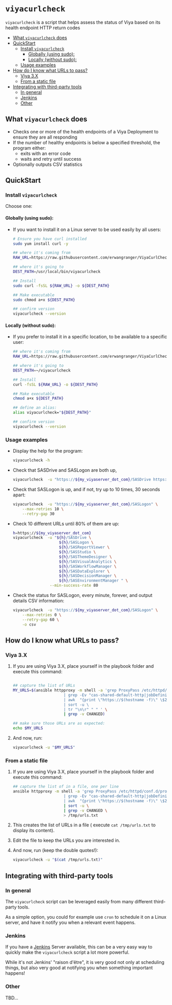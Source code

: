 # `viyacurlcheck`

`viyacurlcheck` is a script that helps assess the status of Viya based on its health endpoint HTTP return codes

* [What `viyacurlcheck` does](#what-viyacurlcheck-does)
* [QuickStart](#quickstart)
  * [Install `viyacurlcheck`](#install-viyacurlcheck)
    * [Globally (using sudo):](#globally-using-sudo)
    * [Locally (without sudo):](#locally-without-sudo)
  * [Usage examples](#usage-examples)
* [How do I know what URLs to pass?](#how-do-i-know-what-urls-to-pass)
  * [Viya 3.X](#viya-3x)
  * [From a static file](#from-a-static-file)
* [Integrating with third-party tools](#integrating-with-third-party-tools)
  * [In general](#in-general)
  * [Jenkins](#jenkins)
  * [Other](#other)

## What `viyacurlcheck` does

* Checks one or more of the health endpoints of a Viya Deployment to ensure they are all responding
* If the number of healthy endpoints is below a specified threshold, the program either:
  * exits with an error code
  * waits and retry until success
* Optionally outputs CSV statistics

## QuickStart

### Install `viyacurlcheck`

Choose one:

#### Globally (using sudo):

* If you want to install it on a Linux server to be used easily by all users:

    ```bash
    # Ensure you have curl installed
    sudo yum install curl -y

    ## where it's coming from
    RAW_URL=https://raw.githubusercontent.com/erwangranger/ViyaCurlCheck/master/viyacurlcheck.sh

    ## where it's going to
    DEST_PATH=/usr/local/bin/viyacurlcheck

    ## Install
    sudo curl -fsSL ${RAW_URL} -o ${DEST_PATH}

    ## Make executable
    sudo chmod a+x ${DEST_PATH}

    ## confirm version
    viyacurlcheck --version

    ```

#### Locally (without sudo):

* If you prefer to install it in a specific location, to be available to a specific user:

    ```bash
    ## where it's coming from
    RAW_URL=https://raw.githubusercontent.com/erwangranger/ViyaCurlCheck/master/viyacurlcheck.sh

    ## where it's going to
    DEST_PATH=~/viyacurlcheck

    ## Install
    curl -fsSL ${RAW_URL} -o ${DEST_PATH}

    ## Make executable
    chmod a+x ${DEST_PATH}

    ## define an alias:
    alias viyacurlcheck="${DEST_PATH}"

    ## confirm version
    viyacurlcheck --version

    ```

### Usage examples

* Display the help for the program:

    ```bash
    viyacurlcheck -h

    ```

* Check that SASDrive and SASLogon are both up,

    ```bash
    viyacurlcheck  -u "https://${my_viyaserver_dot_com}/SASDrive https://${my_viyaserver_dot_com}/SASLogon"

    ```

* Check that SASLogon is up, and if not, try up to 10 times, 30 seconds apart:

    ```bash
    viyacurlcheck  -u "https://${my_viyaserver_dot_com}/SASLogon" \
        --max-retries 10 \
        --retry-gap 30

    ```

* Check 10 different URLs until 80% of them are up:

    ```bash
    h=https://${my_viyaserver_dot_com}
    viyacurlcheck  -u "${h}/SASDrive \
                        ${h}/SASLogon \
                        ${h}/SASReportViewer \
                        ${h}/SASStudio \
                        ${h}/SASThemeDesigner \
                        ${h}/SASVisualAnalytics \
                        ${h}/SASWorkflowManager \
                        ${h}/SASDataExplorer \
                        ${h}/SASDecisionManager \
                        ${h}/SASEnvironmentManager " \
                    --min-success-rate 80

    ```

* Check the status for SASLogon, every minute, forever, and output details CSV information:

    ```bash
    viyacurlcheck  -u "https://${my_viyaserver_dot_com}/SASLogon" \
        --max-retries 0 \
        --retry-gap 60 \
        -o csv

    ```

## How do I know what URLs to pass?

### Viya 3.X

1. If you are using Viya 3.X, place yourself in the playbook folder and execute this command:

    ```bash

    ## capture the list of URLs
    MY_URLS=$(ansible httpproxy -m shell -a 'grep ProxyPass /etc/httpd/conf.d/proxy.conf  \
                          | grep -Ev "cas-shared-default-http|jobDefinitions|dagentsrv-shared" \
                          | awk  "{print \"https://$(hostname -f)\" \$2 }" \
                          | sort -u \
                          | tr "\n\r" " " ' \
                          | grep -v CHANGED)

    ## make sure those URLs are as expected:
    echo $MY_URLS

    ```

1. And now, run:

    ```bash
    viyacurlcheck -u "$MY_URLS"

    ```

### From a static file

1. If you are using Viya 3.X, place yourself in the playbook folder and execute this command:

    ```bash
    ## capture the list of in a file, one per line
    ansible httpproxy -m shell -a 'grep ProxyPass /etc/httpd/conf.d/proxy.conf  \
                          | grep -Ev "cas-shared-default-http|jobDefinitions|dagentsrv-shared" \
                          | awk  "{print \"https://$(hostname -f)\" \$2 }" ' \
                          | sort -u \
                          | grep -v CHANGED \
                          > /tmp/urls.txt

    ```

1. This creates the list of URLs in a file ( execute `cat /tmp/urls.txt` to display its content).
1. Edit the file to keep the URLs you are interested in.
1. And now, run (keep the double quotes!):

    ```bash
    viyacurlcheck -u "$(cat /tmp/urls.txt)"

    ```

## Integrating with third-party tools

### In general

The `viyacurlcheck` script can be leveraged easily from many different third-party tools.

As a simple option, you could for example use `cron` to schedule it on a Linux server, and have it notify you when a relevant event happens.

### Jenkins

If you have a [Jenkins](https://www.jenkins.io/) Server available, this can be a very easy way to quickly make the `viyacurlcheck` script a lot more powerful.

While it's not Jenkins' "raison d'être", it is very good not only at scheduling things, but also very good at notifying you when something important happens!

### Other

TBD...
